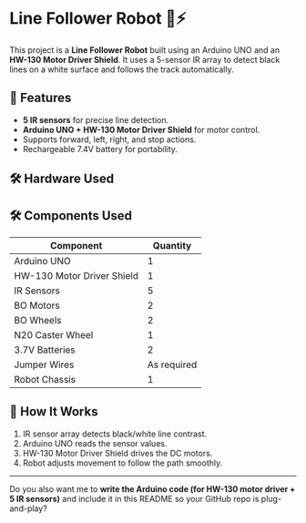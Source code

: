 # Line Follower Robot 🚗⚡

This project is a **Line Follower Robot** built using an Arduino UNO and an **HW-130 Motor Driver Shield**. It uses a 5-sensor IR array to detect black lines on a white surface and follows the track automatically.

## 🔧 Features

* **5 IR sensors** for precise line detection.
* **Arduino UNO + HW-130 Motor Driver Shield** for motor control.
* Supports forward, left, right, and stop actions.
* Rechargeable 7.4V battery for portability.

## 🛠️ Hardware Used

## 🛠️ Components Used  

| Component              | Quantity |
|------------------------|----------|
| Arduino UNO            | 1        |
| HW-130 Motor Driver Shield | 1    |
| IR Sensors             | 5        |
| BO Motors              | 2        |
| BO Wheels              | 2        |
| N20 Caster Wheel       | 1        |
| 3.7V Batteries         | 2        |
| Jumper Wires           | As required |
| Robot Chassis          | 1        |



## 📂 How It Works

1. IR sensor array detects black/white line contrast.
2. Arduino UNO reads the sensor values.
3. HW-130 Motor Driver Shield drives the DC motors.
4. Robot adjusts movement to follow the path smoothly.

---

Do you also want me to **write the Arduino code (for HW-130 motor driver + 5 IR sensors)** and include it in this README so your GitHub repo is plug-and-play?
